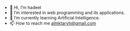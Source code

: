 - 👋 Hi, I’m hadeel
- 👀 I’m interested in web programming and its applications.
- 🌱 I’m currently learning  Artificial Intelligence.
- 📫 How to reach me almktaryh@gmail.com

<!---
dely22/dely22 is a ✨ special ✨ repository because its `README.md` (this file) appears on your GitHub profile.
You can click the Preview link to take a look at your changes.
--->
